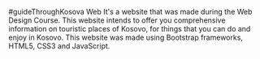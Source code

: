 #guideThroughKosova Web
It's a website that was made during the Web Design Course. This website intends to offer you comprehensive information on touristic places of Kosovo, for things that you can do and enjoy in Kosovo. This website was made using Bootstrap frameworks, HTML5, CSS3 and JavaScript. 
